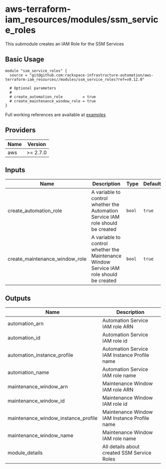 # aws-terraform-iam\_resources/modules/ssm\_service\_roles

This submodule creates an IAM Role for the SSM Services

## Basic Usage

```
module "ssm_service_roles" {
  source = "git@github.com:rackspace-infrastructure-automation/aws-terraform-iam_resources//modules/ssm_service_roles?ref=v0.12.0"

  # Optional parameters
  #
  # create_automation_role         = true
  # create_maintenance_window_role = true
}
```

Full working references are available at [examples](examples)

## Providers

| Name | Version |
|------|---------|
| aws | >= 2.7.0 |

## Inputs

| Name | Description | Type | Default | Required |
|------|-------------|------|---------|:-----:|
| create\_automation\_role | A variable to control whether the Automation Service IAM role should be created | `bool` | `true` | no |
| create\_maintenance\_window\_role | A variable to control whether the Maintenance Window Service IAM role should be created | `bool` | `true` | no |

## Outputs

| Name | Description |
|------|-------------|
| automation\_arn | Automation Service IAM role ARN |
| automation\_id | Automation Service IAM role id |
| automation\_instance\_profile | Automation Service IAM Instance Profile name |
| automation\_name | Automation Service IAM role name |
| maintenance\_window\_arn | Maintenance Window IAM role ARN |
| maintenance\_window\_id | Maintenance Window IAM role id |
| maintenance\_window\_instance\_profile | Maintenance Window IAM Instance Profile name |
| maintenance\_window\_name | Maintenance Window IAM role name |
| module\_details | All details about created SSM Service Roles |

